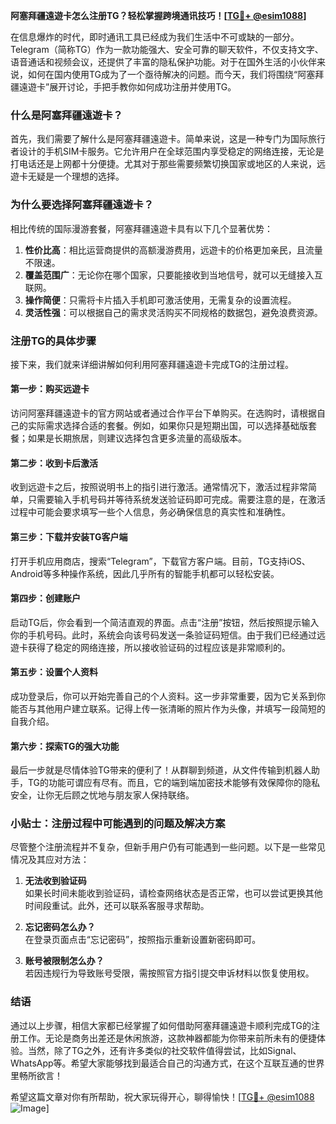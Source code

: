 **阿塞拜疆遠遊卡怎么注册TG？轻松掌握跨境通讯技巧！[[TG💪+ @esim1088](https://t.me/s/esim1088)]**

在信息爆炸的时代，即时通讯工具已经成为我们生活中不可或缺的一部分。Telegram（简称TG）作为一款功能强大、安全可靠的聊天软件，不仅支持文字、语音通话和视频会议，还提供了丰富的隐私保护功能。对于在国外生活的小伙伴来说，如何在国内使用TG成为了一个亟待解决的问题。而今天，我们将围绕“阿塞拜疆遠遊卡”展开讨论，手把手教你如何成功注册并使用TG。

### **什么是阿塞拜疆遠遊卡？**
首先，我们需要了解什么是阿塞拜疆遠遊卡。简单来说，这是一种专门为国际旅行者设计的手机SIM卡服务。它允许用户在全球范围内享受稳定的网络连接，无论是打电话还是上网都十分便捷。尤其对于那些需要频繁切换国家或地区的人来说，远遊卡无疑是一个理想的选择。

### **为什么要选择阿塞拜疆遠遊卡？**
相比传统的国际漫游套餐，阿塞拜疆遠遊卡具有以下几个显著优势：
1. **性价比高**：相比运营商提供的高额漫游费用，远遊卡的价格更加亲民，且流量不限速。
2. **覆盖范围广**：无论你在哪个国家，只要能接收到当地信号，就可以无缝接入互联网。
3. **操作简便**：只需将卡片插入手机即可激活使用，无需复杂的设置流程。
4. **灵活性强**：可以根据自己的需求灵活购买不同规格的数据包，避免浪费资源。

### **注册TG的具体步骤**
接下来，我们就来详细讲解如何利用阿塞拜疆遠遊卡完成TG的注册过程。

#### **第一步：购买远遊卡**
访问阿塞拜疆遠遊卡的官方网站或者通过合作平台下单购买。在选购时，请根据自己的实际需求选择合适的套餐。例如，如果你只是短期出国，可以选择基础版套餐；如果是长期旅居，则建议选择包含更多流量的高级版本。

#### **第二步：收到卡后激活**
收到远遊卡之后，按照说明书上的指引进行激活。通常情况下，激活过程非常简单，只需要输入手机号码并等待系统发送验证码即可完成。需要注意的是，在激活过程中可能会要求填写一些个人信息，务必确保信息的真实性和准确性。

#### **第三步：下载并安装TG客户端**
打开手机应用商店，搜索“Telegram”，下载官方客户端。目前，TG支持iOS、Android等多种操作系统，因此几乎所有的智能手机都可以轻松安装。

#### **第四步：创建账户**
启动TG后，你会看到一个简洁直观的界面。点击“注册”按钮，然后按照提示输入你的手机号码。此时，系统会向该号码发送一条验证码短信。由于我们已经通过远遊卡获得了稳定的网络连接，所以接收验证码的过程应该是非常顺利的。

#### **第五步：设置个人资料**
成功登录后，你可以开始完善自己的个人资料。这一步非常重要，因为它关系到你能否与其他用户建立联系。记得上传一张清晰的照片作为头像，并填写一段简短的自我介绍。

#### **第六步：探索TG的强大功能**
最后一步就是尽情体验TG带来的便利了！从群聊到频道，从文件传输到机器人助手，TG的功能可谓应有尽有。而且，它的端到端加密技术能够有效保障你的隐私安全，让你无后顾之忧地与朋友家人保持联络。

### **小贴士：注册过程中可能遇到的问题及解决方案**
尽管整个注册流程并不复杂，但新手用户仍有可能遇到一些问题。以下是一些常见情况及其应对方法：

1. **无法收到验证码**  
   如果长时间未能收到验证码，请检查网络状态是否正常，也可以尝试更换其他时间段重试。此外，还可以联系客服寻求帮助。

2. **忘记密码怎么办？**  
   在登录页面点击“忘记密码”，按照指示重新设置新密码即可。

3. **账号被限制怎么办？**  
   若因违规行为导致账号受限，需按照官方指引提交申诉材料以恢复使用权。

### **结语**
通过以上步骤，相信大家都已经掌握了如何借助阿塞拜疆遠遊卡顺利完成TG的注册工作。无论是商务出差还是休闲旅游，这款神器都能为你带来前所未有的便捷体验。当然，除了TG之外，还有许多类似的社交软件值得尝试，比如Signal、WhatsApp等。希望大家能够找到最适合自己的沟通方式，在这个互联互通的世界里畅所欲言！

希望这篇文章对你有所帮助，祝大家玩得开心，聊得愉快！[[TG💪+ @esim1088](https://t.me/s/esim1088) ![Image](https://i.postimg.cc/4NQfJmqS/Snipaste-2025-05-13-00-14-12.png)]